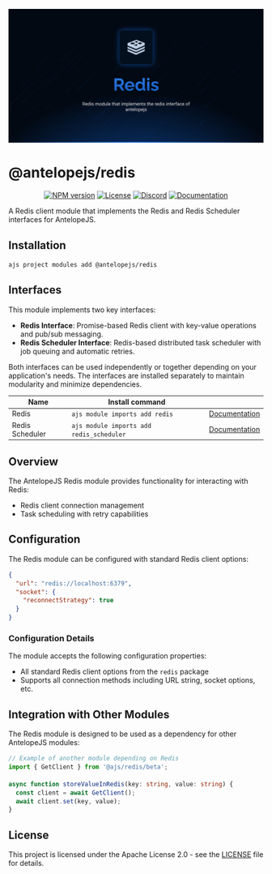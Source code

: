 ![Redis](.github/social-card.png)

# @antelopejs/redis

<div align="center">
<a href="https://www.npmjs.com/package/@antelopejs/redis"><img alt="NPM version" src="https://img.shields.io/npm/v/@antelopejs/redis.svg?style=for-the-badge&labelColor=000000"></a>
<a href="./LICENSE"><img alt="License" src="https://img.shields.io/npm/l/@antelopejs/redis.svg?style=for-the-badge&labelColor=000000"></a>
<a href="https://discord.gg/C2G8QW63"><img src="https://img.shields.io/badge/Discord-18181B?logo=discord&style=for-the-badge&color=000000" alt="Discord"></a>
<a href="https://antelopejs.com/modules/redis"><img src="https://img.shields.io/badge/Docs-18181B?style=for-the-badge&color=000000" alt="Documentation"></a>
</div>

A Redis client module that implements the Redis and Redis Scheduler interfaces for AntelopeJS.

## Installation

```bash
ajs project modules add @antelopejs/redis
```

## Interfaces

This module implements two key interfaces:

- **Redis Interface**: Promise-based Redis client with key-value operations and pub/sub messaging.
- **Redis Scheduler Interface**: Redis-based distributed task scheduler with job queuing and automatic retries.

Both interfaces can be used independently or together depending on your application's needs. The interfaces are installed separately to maintain modularity and minimize dependencies.

| Name            | Install command                          |                                                                          |
| --------------- | ---------------------------------------- | ------------------------------------------------------------------------ |
| Redis           | `ajs module imports add redis`           | [Documentation](https://github.com/AntelopeJS/interface-redis)           |
| Redis Scheduler | `ajs module imports add redis_scheduler` | [Documentation](https://github.com/AntelopeJS/interface-redis-scheduler) |

## Overview

The AntelopeJS Redis module provides functionality for interacting with Redis:

- Redis client connection management
- Task scheduling with retry capabilities

## Configuration

The Redis module can be configured with standard Redis client options:

```json
{
  "url": "redis://localhost:6379",
  "socket": {
    "reconnectStrategy": true
  }
}
```

### Configuration Details

The module accepts the following configuration properties:

- All standard Redis client options from the `redis` package
- Supports all connection methods including URL string, socket options, etc.

## Integration with Other Modules

The Redis module is designed to be used as a dependency for other AntelopeJS modules:

```typescript
// Example of another module depending on Redis
import { GetClient } from '@ajs/redis/beta';

async function storeValueInRedis(key: string, value: string) {
  const client = await GetClient();
  await client.set(key, value);
}
```

## License

This project is licensed under the Apache License 2.0 - see the [LICENSE](LICENSE) file for details.
